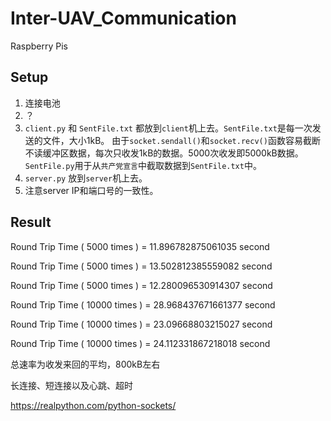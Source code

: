 # Inter-UAV_Communication
Raspberry Pis

## Setup

1. 连接电池
2. ？
3. `client.py` 和 `SentFile.txt` 都放到`client`机上去。`SentFile.txt`是每一次发送的文件，大小1kB。 由于`socket.sendall()`和`socket.recv()`函数容易截断不读缓冲区数据，每次只收发1kB的数据。5000次收发即5000kB数据。`SentFile.py`用于从`共产党宣言`中截取数据到`SentFile.txt`中。
4. `server.py` 放到`server`机上去。
5. 注意server IP和端口号的一致性。

## Result
Round Trip Time ( 5000  times ) =  11.896782875061035  second

Round Trip Time ( 5000  times ) =  13.502812385559082  second

Round Trip Time ( 5000  times ) =  12.280096530914307  second

Round Trip Time ( 10000  times ) =  28.968437671661377  second

Round Trip Time ( 10000  times ) =  23.09668803215027  second

Round Trip Time ( 10000  times ) =  24.112331867218018  second

总速率为收发来回的平均，800kB左右


长连接、短连接以及心跳、超时

https://realpython.com/python-sockets/
